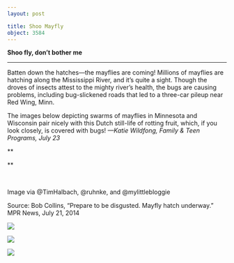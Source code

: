 ```yaml
---
layout: post

title: Shoo Mayfly
object: 3584
---
```

**Shoo fly, don’t bother me**

****

Batten down the hatches—the mayflies are coming! Millions of mayflies are hatching along the Mississippi River, and it’s quite a sight. Though the droves of insects attest to the mighty river’s health, the bugs are causing problems, including bug-slickened roads that led to a three-car pileup near Red Wing, Minn. 

The images below depicting swarms of mayflies in Minnesota and Wisconsin pair nicely with this Dutch still-life of rotting fruit, which, if you look closely, is covered with bugs! *—Katie Wildfong, Family & Teen Programs, July 23*

**

**

    

Image via @TimHalbach, @ruhnke, and @mylittlebloggie

Source: Bob Collins, “Prepare to be disgusted. Mayfly hatch underway.” MPR News, July 21, 2014

![]({{siteurl.base}}/images/14-07-23_87.4_MayflyInvasionEDIT-3.jpg)

![]({{siteurl.base}}/images/14-07-23_87.4_MayflyInvasionEDIT-2.jpg)

![]({{siteurl.base}}/images/14-07-23_87.4_MayflyInvasionEDIT-1.jpg)
